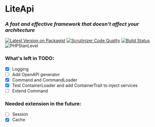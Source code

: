 # LiteApi
### *A fast and effective framework that doesn't affect your architecture*

[![Latest Version on Packagist](https://img.shields.io/packagist/v/liteapi/liteapi.svg?style=flat-square)](https://packagist.org/packages/liteapi/liteapi)
[![Scrutinizer Code Quality](https://scrutinizer-ci.com/g/liteapi/liteapi/badges/quality-score.png?b=main)](https://scrutinizer-ci.com/g/liteapi/liteapi/?branch=main)
[![Build Status](https://scrutinizer-ci.com/g/liteapi/liteapi/badges/build.png?b=main)](https://scrutinizer-ci.com/g/liteapi/liteapi/build-status/main)
![PHPStanLevel](https://img.shields.io/badge/PHPStan-5%20level-brightgreen.svg?style=flat)

### What's left in TODO:
- [x] Logging
- [ ] Add OpenAPI generator
- [x] Command and CommandLoader
- [x] Test ContainerLoader and add ContainerTrait to inject services
- [ ] Extend Command

### Needed extension in the future:
- [ ] Session
- [x] Cache
